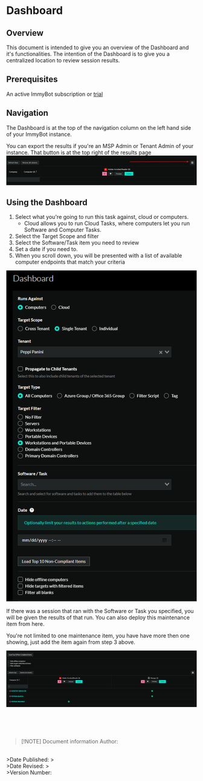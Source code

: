 # Dashboard

## Overview
This document is intended to give you an overview of the Dashboard and it's functionalities. The intention of the Dashboard is to give you a centralized location to review session results.

## Prerequisites
An active ImmyBot subscription or [trial](https://www.immy.bot/pricing/)

## Navigation
The Dashboard is at the top of the navigation column on the left hand side of your ImmyBot instance.

You can export the results if you're an MSP Admin or Tenant Admin of your instance. That button is at the top right of the results page
![alt text](dashboard-export.png)

## Using the Dashboard

1. Select what you're going to run this task against, cloud or computers.
   - Cloud allows you to run Cloud Tasks, where computers let you run Software and Computer Tasks.
2. Select the Target Scope and filter
3. Select the Software/Task item you need to review
4. Set a date if you need to.
5. When you scroll down, you will be presented with a list of available computer endpoints that match your criteria

![alt text](dashboard-setup.png)

If there was a session that ran with the Software or Task you specified, you will be given the results of that run. You can also deploy this maintenance item from here.

You're not limited to one maintenance item, you have have more then one showing, just add the item again from step 3 above.

![alt text](dashboard-results.png)

<br><br><br>
>[!NOTE] Document information
>Author:
<br>
>Date Published:
><br>
>Date Revised:
><br>
>Version Number:
